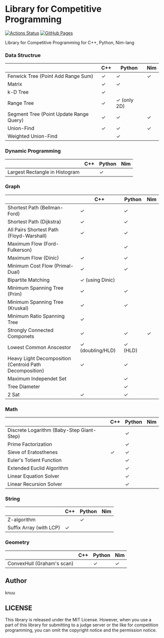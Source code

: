 # Library for Competitive Programming

[![Actions Status](https://github.com/knuu/test_for_python_contest_library/workflows/verify/badge.svg)](https://github.com/knuu/test_for_python_contest_library/actions)
[![GitHub Pages](https://img.shields.io/static/v1?label=GitHub+Pages&message=+&color=brightgreen&logo=github)](https://knuu.github.io/test_for_python_contest_library/)

Library for Competitive Programming for C++, Python, Nim-lang

### Data Structrue

|                                         | C++  | Python      | Nim  |
| --------------------------------------- | ---- | ----------- | ---- |
| Fenwick Tree (Point Add Range Sum)      | ✓    | ✓           | ✓    |
| Matrix                                  | ✓    | ✓           |      |
| k-D Tree                                | ✓    |             |      |
| Range Tree                              | ✓    | ✓ (only 2D) |      |
| Segment Tree (Point Update Range Query) | ✓    | ✓           | ✓    |
| Union-Find                              | ✓    | ✓           | ✓    |
| Weighted Union-Find                     |      | ✓           |      |

### Dynamic Programming

|                                | C++  | Python | Nim  |
| ------------------------------ | ---- | ------ | ---- |
| Largest Rectangle in Histogram |      | ✓      |      |

### Graph

|                                                              | C++              | Python  | Nim  |
| ------------------------------------------------------------ | ---------------- | ------- | ---- |
| Shortest Path (Bellman-Ford)                                 | ✓                | ✓       |      |
| Shortest Path (Dijkstra)                                     | ✓                | ✓       |      |
| All Pairs Shortest Path (Floyd-Warshall)                     | ✓                | ✓       |      |
| Maximum Flow (Ford-Fulkerson)                                |                  | ✓       |      |
| Maximum Flow (Dinic)                                         | ✓                | ✓       |      |
| Minimum Cost Flow (Primal-Dual)                              | ✓                | ✓       |      |
| Bipartite Matching                                           | ✓ (using Dinic)  |         |      |
| Minimum Spanning Tree (Prim)                                 | ✓                | ✓       |      |
| Minimum Spanning Tree (Kruskal)                              | ✓                | ✓       |      |
| Minimum Ratio Spanning Tree                                  | ✓                |         |      |
| Strongly Connected Componets                                 | ✓                | ✓       | ✓    |
| Lowest Common Anscestor                                      | ✓ (doubling/HLD) | ✓ (HLD) |      |
| Heavy Light Decomposition <br/>(Centroid Path Decomposition) | ✓                | ✓       |      |
| Maximum Independet Set                                       |                  | ✓       |      |
| Tree Diameter                                                |                  | ✓       |      |
| 2 Sat                                                        | ✓                | ✓       |      |

### Math

|                                           | C++  | Python | Nim  |
| ----------------------------------------- | ---- | ------ | ---- |
| Discrete Logarithm (Baby-Step Giant-Step) |      | ✓      |      |
| Prime Factorization                       |      | ✓      |      |
| Sieve of Eratosthenes                     | ✓    | ✓      |      |
| Euler's Totient Function                  |      | ✓      |      |
| Extended Euclid Algorithm                 |      | ✓      |      |
| Linear Equation Solver                    |      | ✓      |      |
| Linear Recursion Solver                   |      | ✓      |      |

### String

|                         | C++  | Python | Nim  |
| ----------------------- | ---- | ------ | ---- |
| Z-algorithm             |      | ✓      |      |
| Suffix Array (with LCP) | ✓    |        |      |

### Geometry

|                            | C++  | Python | Nim  |
| -------------------------- | ---- | ------ | ---- |
| ConvexHull (Graham's scan) |      | ✓      | ✓    |



## Author

knuu

## LICENSE

This library is released under the MIT License. However, when you use a part of this library for submitting to a judge server or the like for competition programming, you can omit the copyright notice and the permission notice.
